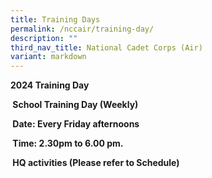 ```yaml
---
title: Training Days
permalink: /nccair/training-day/
description: ""
third_nav_title: National Cadet Corps (Air)
variant: markdown
---
```

<p><strong>2024 Training Day</strong>
</p>
<p><strong>&nbsp;School Training Day (Weekly)</strong>
</p>
<p><strong>&nbsp;Date: Every Friday afternoons</strong>
</p>
<p><strong>&nbsp;Time: 2.30pm to 6.00 pm.</strong>
</p>
<p><strong>&nbsp;HQ activities (Please refer to Schedule)</strong>
</p>